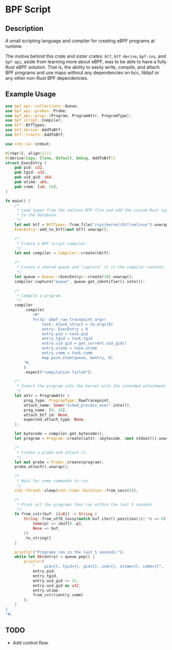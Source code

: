 # BPF Script

## Description
A small scripting language and compiler for creating eBPF programs at runtime.

The motive behind this crate and sister crates: `btf`, `btf-derive`, `bpf-ins`, and `bpf-api`, aside from learning more about eBPF, was to be able to have a fully Rust eBPF solution. That is, the ability to easily write, compile, and attach BPF programs and use maps without any dependencies on bcc, libbpf or any other non-Rust BPF dependencies.

## Example Usage

```rust
use bpf_api::collections::Queue;
use bpf_api::probes::Probe;
use bpf_api::prog::{Program, ProgramAttr, ProgramType};
use bpf_script::Compiler;
use btf::BtfTypes;
use btf_derive::AddToBtf;
use btf::traits::AddToBtf;

use std::io::stdout;

#[repr(C, align(1))]
#[derive(Copy, Clone, Default, Debug, AddToBtf)]
struct ExecEntry {
    pub pid: u32,
    pub tgid: u32,
    pub uid_gid: u64,
    pub utime: u64,
    pub comm: [u8; 16],
}

fn main() {
    /*
     * Load types from the vmlinux BTF file and add the custom Rust type
     * to the database.
     */
    let mut btf = BtfTypes::from_file("/sys/kernel/btf/vmlinux").unwrap();
    ExecEntry::add_to_btf(&mut btf).unwrap();

    /*
     * Create a BPF script compiler.
     */
    let mut compiler = Compiler::create(&btf);

    /*
     * Create a shared queue and "capture" it in the compiler context.
     */
    let queue = Queue::<ExecEntry>::create(10).unwrap();
    compiler.capture("queue", queue.get_identifier().into());

    /*
     * Compile a program.
     */
    compiler
        .compile(
            r#"
            fn(tp: &bpf_raw_tracepoint_args)
                task: &task_struct = tp.args[0]
                entry: ExecEntry = 0
                entry.pid = task.pid
                entry.tgid = task.tgid
                entry.uid_gid = get_current_uid_gid()
                entry.utime = task.utime
                entry.comm = task.comm
                map_push_elem(queue, &entry, 0)
        "#,
        )
        .expect("compilation failed");

    /*
     * Insert the program into the kernel with the intended attachment point.
     */
    let attr = ProgramAttr {
        prog_type: ProgramType::RawTracepoint,
        attach_name: Some("sched_process_exec".into()),
        prog_name: [0; 16],
        attach_btf_id: None,
        expected_attach_type: None,
    };

    let bytecode = compiler.get_bytecode();
    let program = Program::create(&attr, &bytecode, &mut stdout()).unwrap();

    /*
     * Create a probe and attach it.
     */
    let mut probe = Probe::create(program);
    probe.attach().unwrap();

    /*
     * Wait for some commands to run.
     */
    std::thread::sleep(std::time::Duration::from_secs(5));

    /*
     * Print all the programs that ran within the last 5 seconds.
     */
    fn from_cstr(buf: &[u8]) -> String {
        String::from_utf8_lossy(match buf.iter().position(|c| *c == 0) {
            Some(p) => &buf[0..p],
            None => buf,
        })
        .to_string()
    }

    println!("Programs ran in the last 5 seconds:");
    while let Ok(entry) = queue.pop() {
        println!(
            "    pid={}, tgid={}, gid={}, uid={}, utime={}, comm={}",
            entry.pid,
            entry.tgid,
            entry.uid_gid >> 32,
            entry.uid_gid as u32,
            entry.utime,
            from_cstr(&entry.comm)
        );
    }
}
"#;
```

## TODO
- Add control flow.
